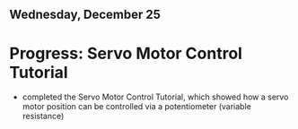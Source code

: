 ## Wednesday, December 25

# Progress: Servo Motor Control Tutorial
- completed the Servo Motor Control Tutorial, which showed how a servo motor position can be controlled via a potentiometer (variable resistance)
